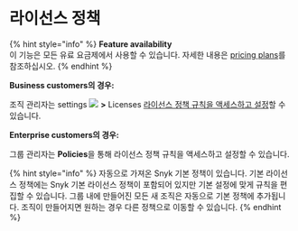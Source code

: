# 라이선스 정책

{% hint style="info" %}
**Feature availability**\
이 기능은 모든 유료 요금제에서 사용할 수 있습니다. 자세한 내용은 [pricing plans](https://snyk.io/plans/)를 참조하십시오.
{% endhint %}

**Business customers의 경우:**

조직 관리자는 settings ![](../../../.gitbook/assets/cog\_icon.png) **>** Licenses [라이선스 정책 규칙을 액세스하고 설정](setting-a-license-policy.md)할 수 있습니다.

**Enterprise customers의 경우:**

그룹 관리자는 **Policies**을 통해 라이선스 정책 규칙을 액세스하고 설정할 수 있습니다.

{% hint style="info" %}
자동으로 가져온 Snyk 기본 정책이 있습니다. 기본 라이선스 정책에는 Snyk 기본 라이선스 정책이 포함되어 있지만 기본 설정에 맞게 규칙을 편집할 수 있습니다. 그룹 내에 만들어진 모든 새 조직은 자동으로 기본 정책에 추가됩니다. 조직이 만들어지면 원하는 경우 다른 정책으로 이동할 수 있습니다.
{% endhint %}
